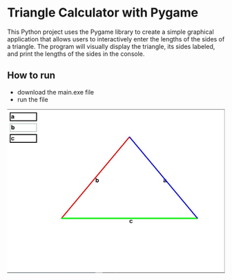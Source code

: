 # Triangle Calculator with Pygame

This Python project uses the Pygame library to create a simple graphical application that allows users to interactively enter the lengths of the sides of a triangle. The program will visually display the triangle, its sides labeled, and print the lengths of the sides in the console.

## How to run 
- download the main.exe file
- run the file

![](tri_screenshot.JPG)
